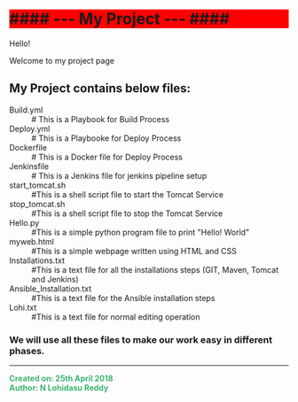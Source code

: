 <H1 style="background-color:#ff0000;">#### --- My Project --- ####</H1>

Hello!

Welcome to my project page

<H2>My Project contains below files: </H2>

<dl style="list-style-type:disc">
  <dt>Build.yml</dt>
  <dd># This is a Playbook for Build Process</dd>
  <dt>Deploy.yml</dt>
  <dd># This is a Playbooke for Deploy Process</dd>
  <dt>Dockerfile</dt>
  <dd># This is a Docker file for Deploy Process</dd>
  <dt>Jenkinsfile</dt>
  <dd># This is a Jenkins file for jenkins pipeline setup</dd>
  <dt>start_tomcat.sh</dt>
  <dd>#This is a shell script file to start the Tomcat Service</dd>
  <dt>stop_tomcat.sh</dt>
  <dd>#This is a shell script file to stop the Tomcat Service</dd>
  <dt>Hello.py</dt>
  <dd>#This is a simple python program file to print "Hello! World"</dd>
  <dt>myweb.html  </dt>
  <dd>#This is a simple webpage written using HTML and CSS</dd>
  <dt>Installations.txt</dt>
  <dd>#This is a text file for all the installations steps (GIT, Maven, Tomcat and Jenkins)</dd>
  <dt>Ansible_Installation.txt</dt>
  <dd>#This is a text file for the Ansible installation steps</dd>    
  <dt>Lohi.txt</dt>
  <dd>#This is a text file for normal editing operation</dd>
</dl>

<H3>We will use all these files to make our work easy in different phases.</H3>

---------------------------------------------------------------------------------------------------------------------------------------

<p style="color:MediumSeaGreen;"><b>Created on: 25th April 2018 </b><br>  
<b>Author: N Lohidasu Reddy</b></p>
